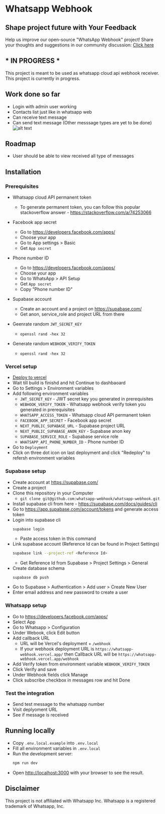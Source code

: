 # Whatsapp Webhook

## Shape project future with Your Feedback
Help us improve our open-source "WhatsApp Webhook" project! Share your thoughts and suggestions in our community discussion: [Click here](https://github.com/whatsapp-webhook/whatsapp-webhook/discussions/2)

## * IN PROGRESS *

This project is meant to be used as whatsapp cloud api webhook receiver. This project is currently in progress.

## Work done so far
- Login with admin user working
- Contacts list just like in whatsapp web
- Can receive text message
- Can send text message (Other messsage types are yet to be done)
![alt text](images/message1.png)

## Roadmap
- User should be able to view received all type of messages


## Installation

### Prerequisites

- Whatsapp cloud API permanent token
    - To generate permanent token, you can follow this popular stackoverflow answer - https://stackoverflow.com/a/74253066

- Facebook app secret
    - Go to https://developers.facebook.com/apps/
    - Choose your app
    - Go to App settings > Basic
    - Get `App secret`

- Phone number ID
    - Go to https://developers.facebook.com/apps/
    - Choose your app
    - Go to WhatsApp > API Setup
    - Get `App secret`
    - Copy "Phone number ID"

- Supabase account
    - Create an account and a project on https://supabase.com/
    - Get anon, service_role and project URL from there

- Geenrate random `JWT_SECRET_KEY`
    - `openssl rand -hex 32`

- Generate random `WEBHOOK_VERIFY_TOKEN`
    - `openssl rand -hex 32`

### Vercel setup
- [Deploy to vercel](https://vercel.com/new/git/external?repository-url=https://github.com/whatsapp-webhook/whatsapp-webhook&project-name=whatsapp-webhook&repository-name=whatsapp-webhook)
- Wait till build is finishd and hit Continue to dashbaoard
- Go to Settings > Environment variables
- Add following environment variables
    - `JWT_SECRET_KEY` - JWT secret key you generated in prerequisites
    - `WEBHOOK_VERIFY_TOKEN` - Whatsapp webhook verify token you generated in prerequisites
    - `WHATSAPP_ACCESS_TOKEN` - Whatsapp cloud API permanent token
    - `FACEBOOK_APP_SECRET` - Facebook app secret
    - `NEXT_PUBLIC_SUPABASE_URL` - Supabase project URL
    - `NEXT_PUBLIC_SUPABASE_ANON_KEY` - Supabase anon key
    - `SUPABASE_SERVICE_ROLE` - Supabase service role
    - `WHATSAPP_API_PHONE_NUMBER_ID` - Phone number ID
- Go to `Deployment`
- Click on three dot icon on last deployment and click "Redeploy" to refersh environment variables

### Supabase setup
- Create account at https://supabase.com/
- Create a project
- Clone this repository in your Computer
    - `git clone git@github.com:whatsapp-webhook/whatsapp-webhook.git`
- Install supabase cli from here - https://supabase.com/docs/guides/cli
- Go to https://app.supabase.com/account/tokens and generate access token
- Login into supabase cli
    ```
    supabase login
    ```
    - Paste access token in this command
- Link supabase account (Reference Id can be found in Project Settings)
    ```bash
    supabase link --project-ref <Reference Id>
    ```
    - Get Reference Id from Supabase > Project Settings > General
- Create database schema
    ```bash
    supabase db push
    ```
- Go to Supabase > Authentication > Add user > Create New User
- Enter email address and new password to create a user

### Whatsapp setup
- Go to https://developers.facebook.com/apps/
- Select App
- Go to Whatsapp > Configuration
- Under Webook, click Edit button
- Add callback URL
    - URL will be Vercel's deployment + `/webhook`
    - If your webhook deployment URL is `https://whatsapp-webhook.vercel.app/` then Callback URL will be `https://whatsapp-webhook.vercel.app/webhook`
- Add Verify token from environment variable `WEBHOOK_VERIFY_TOKEN`
- Click Verify and save
- Under Webhook fields click Manage
- Click subscribe checkbox in messages row and hit Done


### Test the integration
- Send test message to the whatsapp number
- Visit deplyoment URL
- See if message is received


## Running locally

- Copy `.env.local.example` into `.env.local`
- Fill all environment variables in `.env.local`
- Run the development server:
    ```bash
    npm run dev
    ```
- Open [http://localhost:3000](http://localhost:3000) with your browser to see the result.


## Disclaimer
This project is not affiliated with Whatsapp Inc. Whatsapp is a registered trademark of Whatsapp, Inc.
